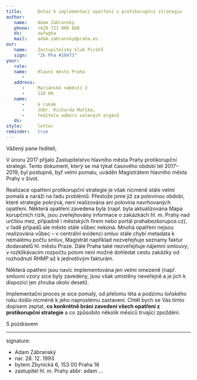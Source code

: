 ```yaml
---
title:      Dotaz k implementaci opatření z protikorupční strategie
author:
   name:    Adam Zábranský
   phone:   +420 721 006 868
   ds:      xwfwgha
   mail:    adam.zabransky@praha.eu
our:
   name:    Zastupitelský klub Pirátů
   sign:    "Zk Pha #10473"
your:
   role:    
   name:    Hlavní město Praha
      -     
   address:
      -     Mariánské náměstí 2
      -     110 00
   name:
      -     k rukám
      -     JUDr. Richarda Maříka,
      -     ředitele odboru volených orgánů
   ds:      
style:      letter
reminder:   true
---
```


Vážený pane řediteli,

V únoru 2017 přijalo Zastupitelstvo hlavního města Prahy protikorupční strategii. Tento dokument, který se má týkat časového období let 2017–2019, byl postupně, byť velmi pomalu, uváděn Magistrátem hlavního města Prahy v život.

Realizace opatření protikorupční strategie je však nicméně stále velmi pomalá a naráží na řadu problémů. Přestože jsme již za polovinou období, které strategie pokrývá, není realizována ani polovina navrhovaných opatření. Některá opatření zavedena byla (např. byla aktualizována Mapa korupčních rizik, jsou zveřejňovány informace o zakázkách hl. m. Prahy nad určitou mez, případně i městských firem nebo portál prahabezkorupce.cz), v řadě případů ale město stále vůbec nekoná. Mnohá opatření nejsou realizována vůbec – v centrální evidenci smluv stále chybí metadata k nemalému počtu smluv, Magistrát například nezveřejňuje seznamy faktur dodavatelů hl. městu Praze. Dále Praha také nezveřejňuje nájemní smlouvy; v rozklikávacím rozpočtu potom není možné dohledat cestu zakázky od rozhodnutí RHMP až k jednotlivým fakturám. 

Některá opatření jsou navíc implementována jen velmi omezeně (např. smluvní vzory sice byly zavedeny, jsou však umístěny neveřejně a je jich k dispozici jen zhruba okolo deseti). 

Implementační proces je sice pomalý, od přelomu léta a podzimu loňského roku došlo nicméně k jeho naprostému zastavení. Chtěl bych se Vás tímto dopisem zeptat, **co konkrétně brání zavedení všech opatření z protikorupční strategie** a co způsobilo několik měsíců trvající zpoždění.

S pozdravem

---
signature: 
  - Adam Zábranský
  - nar. 28. 12. 1993
  - bytem Zbynická 6, 153 00 Praha 16
  - zastupitel hl. m. Prahy
abbr:       adam
...
